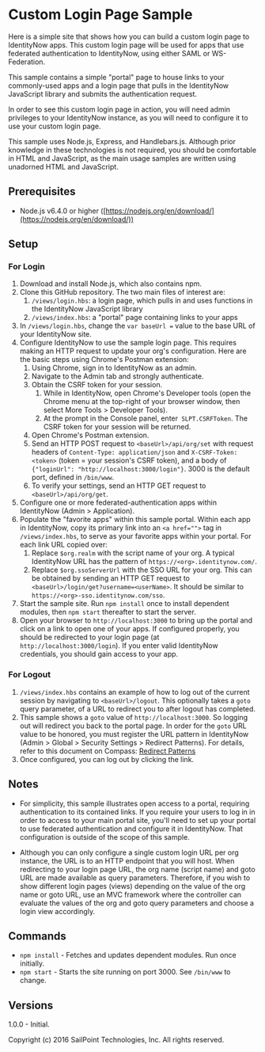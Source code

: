 # Custom Login Page Sample

Here is a simple site that shows how you can build a custom login page to 
IdentityNow apps.  This custom login page will be used for apps that use
federated authentication to IdentityNow, using either SAML or WS-Federation.

This sample contains a simple "portal" page to house links to your
commonly-used apps and a login page that pulls in the IdentityNow JavaScript
library and submits the authentication request.

In order to see this custom login page in action, you will need admin
privileges to your IdentityNow instance, as you will need to configure it to
use your custom login page.
  
This sample uses Node.js, Express, and Handlebars.js.  Although prior
knowledge in these technologies is not required, you should be comfortable in
HTML and JavaScript, as the main usage samples are written using unadorned HTML
and JavaScript.

## Prerequisites

* Node.js v6.4.0 or higher ([https://nodejs.org/en/download/](https://nodejs.org/en/download/))

## Setup

### For Login

1. Download and install Node.js, which also contains npm.
2. Clone this GitHub repository.  The two main files of interest are:
    1. `/views/login.hbs`: a login page, which pulls in and uses functions in
       the IdentityNow JavaScript library
    2. `/views/index.hbs`: a "portal" page containing links to your apps
3. In `/views/login.hbs`, change the `var baseUrl =` value to the base URL of
   your IdentityNow site.
4. Configure IdentityNow to use the sample login page.  This requires making an
   HTTP request to update your org's configuration.  Here are the basic steps
   using Chrome's Postman extension:
    1. Using Chrome, sign in to IdentityNow as an admin.
    2. Navigate to the Admin tab and strongly authenticate.
    3. Obtain the CSRF token for your session.
        1. While in IdentityNow, open Chrome's Developer tools (open the Chrome
           menu at the top-right of your browser window, then select More
           Tools > Developer Tools).
        2. At the prompt in the Console panel, enter` SLPT.CSRFToken`.  The
           CSRF token for your session will be returned.
    4. Open Chrome's Postman extension.
    5. Send an HTTP POST request to `<baseUrl>/api/org/set` with request
       headers of `Content-Type: application/json` and `X-CSRF-Token: <token>`
       (token = your session's CSRF token), and a body of
       `{"loginUrl": "http://localhost:3000/login"}`.  3000 is the default
       port, defined in `/bin/www`.
    6. To verify your settings, send an HTTP GET request to
       `<baseUrl>/api/org/get`.
5. Configure one or more federated-authentication apps within IdentityNow
   (Admin > Application).
6. Populate the "favorite apps" within this sample portal.  Within each app in
   IdentityNow, copy its primary link into an `<a href="">` tag in
   `/views/index.hbs`, to serve as your favorite apps within your portal.
   For each link URL copied over:
    1. Replace `$org.realm` with the script name of your org.  A typical
       IdentityNow URL has the pattern of `https://<org>.identitynow.com/`.
    2. Replace `$org.ssoServerUrl` with the SSO URL for your org.  This can be
       obtained by sending an HTTP GET request to
       `<baseUrl>/login/get?username=<userName>`.  It should be similar to
       `https://<org>-sso.identitynow.com/sso`.
7. Start the sample site.  Run `npm install` once to install dependent modules,
   then `npm start` thereafter to start the server.
8. Open your browser to `http://localhost:3000` to bring up the portal and
   click on a link to open one of your apps.  If configured properly, you should
   be redirected to your login page (at `http://localhost:3000/login`).  If you
   enter valid IdentityNow credentials, you should gain access to your app.

### For Logout

1. `/views/index.hbs` contains an example of how to log out of the current
   session by navigating to `<baseUrl>/logout`.  This optionally takes a `goto`
   query parameter, of a URL to redirect you to after logout has completed.
2. This sample shows a `goto` value of `http://localhost:3000`.  So logging
   out will redirect you back to the portal page.  In order for the `goto` URL
   value to be honored, you must register the URL pattern in IdentityNow
   (Admin > Global > Security Settings > Redirect Patterns).  For details,
   refer to this document on Compass:
   [Redirect Patterns](https://community.sailpoint.com/docs/DOC-6786)
3. Once configured, you can log out by clicking the link.

## Notes

* For simplicity, this sample illustrates open access to a portal, requiring
  authentication to its contained links.  If you require your users to log in
  in order to access to your main portal site, you'll need to set up your portal
  to use federated authentication and configure it in IdentityNow.  That
  configuration is outside of the scope of this sample.

* Although you can only configure a single custom login URL per org instance,
  the URL is to an HTTP endpoint that you will host.  When redirecting to your
  login page URL, the org name (script name) and goto URL are made available as
  query parameters.  Therefore, if you wish to show different login pages
  (views) depending on the value of the org name or goto URL, use an MVC
  framework where the controller can evaluate the values of the org and goto
  query parameters and choose a login view accordingly.

## Commands

* `npm install` - Fetches and updates dependent modules.  Run once initially.
* `npm start` - Starts the site running on port 3000.  See `/bin/www` to change.

## Versions
1.0.0 - Initial.

Copyright (c) 2016 SailPoint Technologies, Inc.  All rights reserved.
